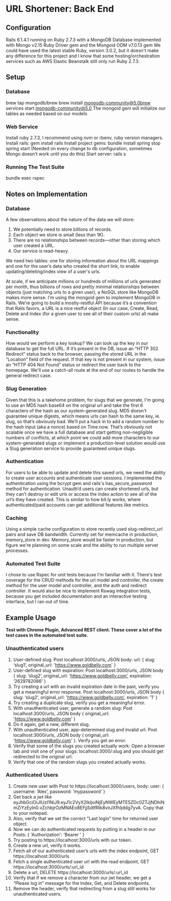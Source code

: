 # URL Shortener: Back End

## Configuration
Rails 6.1.4.1 running on Ruby 2.7.3 with a MongoDB Database implemented with Mongo v2.15 Ruby Driver gem and the Mongoid ODM v7.0.13 gem
We could have used the latest stable Ruby, version 3.0.2, but it doesn't make any difference for this project and I know that some hosting/orchestration services such as AWS Elastic Beanstalk still only run Ruby 2.7.3.

## Setup
### Database
brew tap mongodb/brew
brew install mongodb-community@5.0brew services start mongodb-community@5.0
The mongoid gem will initialize our tables as needed based on our models

### Web Service
Install ruby 2.7.3, I recommend using nvm or rbenv, ruby version managers.
Install rails: gem install rails
Install project gems: bundle install
spring stop
spring start (Needed on every change to db configuration, sometimes Mongo doesn't work until you do this)
Start server: rails s

### Running The Test Suite
bundle exec rspec

## Notes on Implementation

### Database
A few observations about the nature of the data we will store:
1. We potentially need to store billions of records.
2. Each object we store is small (less than 1K).
3. There are no relationships between records—other than storing which user created a URL.
4. Our service is read-heavy.

We need two tables: one for storing information about the URL mappings and one for the user’s data who created the short link, to enable updating/deleting/index view of a user's urls.

At scale, if we anticipate millions or hundreds of millions of urls generated per month, thus billions of rows and pretty minimal relationships between objects (just matching urls to a given user), a NoSQL store like MongoDB makes more sense. I'm using the mongoid gem to implement MongoDB in Rails. We’re going to build a mostly-restful API because it’s a convention that Rails favors, a URL is a nice restful object (In our case, Create, Read, Delete and Index (for a given user to see all of their custom urls) all make sense. 

### Functionality
How would we perform a key lookup? We can look up the key in our database to get the full URL. If it’s present in the DB, issue an “HTTP 302 Redirect” status back to the browser, passing the stored URL in the “Location” field of the request. If that key is not present in our system, issue an “HTTP 404 Not Found” status or redirect the user back to the homepage. We'll use a catch-all route at the end of our routes to handle the general redirect case.

### Slug Generation
Given that this is a takehome problem, for slugs that we generate, I'm going to use an MD5 hash base64 on the original url and take the first 6 characters of the hash as our system-generated slug. MD5 doesn't guarantee unique digests, which means urls can hash to the same key, ie. slug, so that’s obviously bad. We’ll put a hack in to add a random number to the hash input (aka a nonce) based on Time.now. That’s obviously not scalable once we have a full database and start getting non-negligible numbers of conflicts, at which point we could add more characters to our system-generated slugs or implement a production-level solution would use a Slug generation service to provide guaranteed unique slugs.

### Authentication
For users to be able to update and delete this saved urls, we need the ability to create user accounts and authenticate user sessions. I implemented the authentication using the bcrypt gem and rails's has_secure_password method for authentication. Unauth’d users can create shortened urls, but they can’t destroy or edit urls or access the index action to see all of the url’s they have created. This is similar to how bit.ly works, where authenticated/paid accounts can get additional features like metrics.

### Caching
Using a simple cache configuration to store recently used slug-redirect_url pairs and save DB bandwidth.
Currently set for memcache in production, memory_store in dev. 
Memory_store would be faster in production, but figure we're planning on some scale and the ability to run multiple server processes.

### Automated Test Suite
I chose to use Rspec for unit tests because I'm familiar with it. There's test coverage for the CRUD methods for the url model and controller, the create method for the user model and controller, and the auth and redirect controller.
It would also be nice to implement Rswag integration tests, because you get included documentation and an interactive testing interface, but I ran out of time.

## Example Usage
**Test with Chrome Plugin, Advanced REST client. These cover a lot of the test cases in the automated test suite.**

### Unauthenticated users
1. User-defined slug: Post localhost:3000/urls, JSON body: url: { slug: ‘slug1’, original_url: 'https://www.goldbelly.com' } 
2. User-defined slug with expiration: Post localhost:3000/urls, JSON body { slug: ‘slug2’, original_url: 'https://www.goldbelly.com’, expiration: ‘2629782086’ } 
3. Try creating a url with an invalid expiration date in the past, verify you get a meaningful error response. Post localhost:3000/urls, JSON body { slug: ‘slug2’, original_url: 'https://www.goldbelly.com’, expiration: '1' } 
4. Try creating a duplicate slug, verify you get a meaningful error.
5. With unauthenticated user, generate a random slug: Post localhost:3000/urls, JSON body { original_url: 'https://www.goldbelly.com' } 
6. Do it again, get a new, different slug.
7. With unauthenticated user, app-determined slug and invalid url: Post localhost:3000/urls, JSON body { original_url: 'https://www.goldbelly.com' }. Verify you get an error.
8. Verify that some of the slugs you created actually work: Open a browser tab and visit one of your slugs: localhost:3000/:slug and you should get redirected to the original url.
9. Verify that one of the random slugs you created actually works.

### Authenticated Users
1. Create new user with Post to https://localhost:3000/users, body: user: { username: ‘Alex’, password: ‘mypassword’ }
2. Get back a jwt like eyJhbGciOiJIUzI1NiJ9.eyJ1c2VyX2lkIjoiNjEyNWEyMTE5ZDc0ZTJjNDhiNmZiYzEyIn0.vZchbjrOzMNAEo8EFjjSdtfRIk8virJXfhIjddg7yvA. Copy that to your notepad.
3. Also, verify that we set the correct "Last login" time for returned user object.
4. Now we can do authenticated requests by putting in a header in our Posts: { 'Authorization': 'Bearer <token>' }
5. Try posting to https://localhost:3000/urls with our token.
6. Create a new url, verify it works.
7. Fetch all of our authenticated user’s urls with the index endpoint, GET https://localhost:3000/urls
8. Fetch a single authenticated user url with the read endpoint, GET https://localhost:3000/urls/:url_id
9. Delete a url, DELETE https://localhost:3000/urls/:url_id
10. Verify that if we remove a character from our jwt header, we get a “Please log in” message for the Index, Get, and Delete endpoints.
11. Remove the header, verify that redirecting from a slug still works for unauthenticated users.